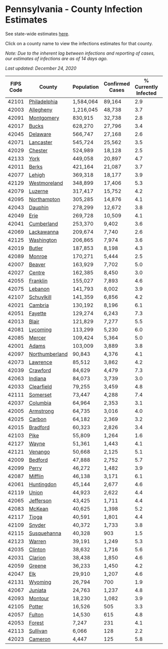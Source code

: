 # Pennsylvania - County Infection Estimates

See state-wide estimates [here](/infections/us-pa).

Click on a county name to view the infections estimates for that county.

*Note: Due to the inherent lag between infections and reporting of cases, our estimates of infections are as of 14 days ago.*

*Last updated: December 24, 2020*

|   FIPS Code |                           County |   Population |   Confirmed Cases |   % Currently Infected |   % Total Infected |
|-------------|----------------------------------|--------------|-------------------|------------------------|--------------------|
|       42101 |     [Philadelphia](philadelphia) |    1,584,064 |            89,164 |                    2.9 |               22.2 |
|       42003 |           [Allegheny](allegheny) |    1,216,045 |            48,738 |                    3.7 |               12.5 |
|       42091 |         [Montgomery](montgomery) |      830,915 |            32,738 |                    2.8 |               14.9 |
|       42017 |                   [Bucks](bucks) |      628,270 |            27,796 |                    3.4 |               16.1 |
|       42045 |             [Delaware](delaware) |      566,747 |            27,168 |                    2.6 |               18.4 |
|       42071 |           [Lancaster](lancaster) |      545,724 |            25,562 |                    3.5 |               16.0 |
|       42029 |               [Chester](chester) |      524,989 |            18,128 |                    2.5 |               11.9 |
|       42133 |                     [York](york) |      449,058 |            20,897 |                    4.7 |               14.5 |
|       42011 |                   [Berks](berks) |      421,164 |            21,087 |                    3.7 |               18.5 |
|       42077 |                 [Lehigh](lehigh) |      369,318 |            18,177 |                    3.9 |               18.9 |
|       42129 |     [Westmoreland](westmoreland) |      348,899 |            17,406 |                    5.3 |               15.2 |
|       42079 |               [Luzerne](luzerne) |      317,417 |            15,752 |                    4.2 |               18.6 |
|       42095 |       [Northampton](northampton) |      305,285 |            14,876 |                    4.1 |               18.3 |
|       42043 |               [Dauphin](dauphin) |      278,299 |            12,672 |                    3.8 |               14.9 |
|       42049 |                     [Erie](erie) |      269,728 |            10,509 |                    4.1 |               11.7 |
|       42041 |         [Cumberland](cumberland) |      253,370 |             9,402 |                    3.6 |               11.8 |
|       42069 |         [Lackawanna](lackawanna) |      209,674 |             7,740 |                    2.6 |               13.5 |
|       42125 |         [Washington](washington) |      206,865 |             7,974 |                    3.6 |               11.6 |
|       42019 |                 [Butler](butler) |      187,853 |             8,198 |                    4.3 |               13.3 |
|       42089 |                 [Monroe](monroe) |      170,271 |             5,444 |                    2.5 |               13.2 |
|       42007 |                 [Beaver](beaver) |      163,929 |             7,702 |                    5.0 |               15.3 |
|       42027 |                 [Centre](centre) |      162,385 |             8,450 |                    3.0 |               15.5 |
|       42055 |             [Franklin](franklin) |      155,027 |             7,893 |                    4.6 |               16.6 |
|       42075 |               [Lebanon](lebanon) |      141,793 |             8,002 |                    3.9 |               19.4 |
|       42107 |         [Schuylkill](schuylkill) |      141,359 |             6,856 |                    4.2 |               15.7 |
|       42021 |               [Cambria](cambria) |      130,192 |             8,196 |                    6.1 |               19.1 |
|       42051 |               [Fayette](fayette) |      129,274 |             6,243 |                    7.3 |               14.3 |
|       42013 |                   [Blair](blair) |      121,829 |             7,277 |                    5.5 |               17.9 |
|       42081 |             [Lycoming](lycoming) |      113,299 |             5,230 |                    6.0 |               13.8 |
|       42085 |                 [Mercer](mercer) |      109,424 |             5,364 |                    5.0 |               15.0 |
|       42001 |                   [Adams](adams) |      103,009 |             3,889 |                    3.8 |               11.7 |
|       42097 | [Northumberland](northumberland) |       90,843 |             4,376 |                    4.1 |               14.8 |
|       42073 |             [Lawrence](lawrence) |       85,512 |             3,862 |                    4.2 |               13.7 |
|       42039 |             [Crawford](crawford) |       84,629 |             4,479 |                    7.3 |               16.0 |
|       42063 |               [Indiana](indiana) |       84,073 |             3,739 |                    3.0 |               13.7 |
|       42033 |         [Clearfield](clearfield) |       79,255 |             3,459 |                    4.8 |               13.2 |
|       42111 |             [Somerset](somerset) |       73,447 |             4,288 |                    7.4 |               17.4 |
|       42037 |             [Columbia](columbia) |       64,964 |             2,353 |                    3.1 |               12.9 |
|       42005 |           [Armstrong](armstrong) |       64,735 |             3,016 |                    4.0 |               13.9 |
|       42025 |                 [Carbon](carbon) |       64,182 |             2,369 |                    3.2 |               12.4 |
|       42015 |             [Bradford](bradford) |       60,323 |             2,826 |                    3.4 |               14.0 |
|       42103 |                     [Pike](pike) |       55,809 |             1,264 |                    1.6 |               10.6 |
|       42127 |                   [Wayne](wayne) |       51,361 |             1,443 |                    4.1 |                9.2 |
|       42121 |               [Venango](venango) |       50,668 |             2,125 |                    5.1 |               12.4 |
|       42009 |               [Bedford](bedford) |       47,888 |             2,752 |                    5.7 |               17.6 |
|       42099 |                   [Perry](perry) |       46,272 |             1,482 |                    3.9 |                9.6 |
|       42087 |               [Mifflin](mifflin) |       46,138 |             3,171 |                    6.1 |               21.0 |
|       42061 |         [Huntingdon](huntingdon) |       45,144 |             2,677 |                    4.6 |               18.5 |
|       42119 |                   [Union](union) |       44,923 |             2,622 |                    4.4 |               17.4 |
|       42065 |           [Jefferson](jefferson) |       43,425 |             1,711 |                    4.4 |               11.8 |
|       42083 |                 [McKean](mckean) |       40,625 |             1,398 |                    5.2 |               10.3 |
|       42117 |                   [Tioga](tioga) |       40,591 |             1,801 |                    4.4 |               13.6 |
|       42109 |                 [Snyder](snyder) |       40,372 |             1,733 |                    3.8 |               13.0 |
|       42115 |       [Susquehanna](susquehanna) |       40,328 |               903 |                    1.5 |                7.8 |
|       42123 |                 [Warren](warren) |       39,191 |             1,249 |                    5.3 |                8.9 |
|       42035 |               [Clinton](clinton) |       38,632 |             1,716 |                    5.6 |               13.2 |
|       42031 |               [Clarion](clarion) |       38,438 |             1,850 |                    4.6 |               14.7 |
|       42059 |                 [Greene](greene) |       36,233 |             1,450 |                    4.2 |               11.9 |
|       42047 |                       [Elk](elk) |       29,910 |             1,207 |                    4.6 |               11.3 |
|       42131 |               [Wyoming](wyoming) |       26,794 |               700 |                    1.9 |                8.1 |
|       42067 |               [Juniata](juniata) |       24,763 |             1,237 |                    4.8 |               16.6 |
|       42093 |               [Montour](montour) |       18,230 |             1,082 |                    3.9 |               20.4 |
|       42105 |                 [Potter](potter) |       16,526 |               505 |                    3.3 |                9.5 |
|       42057 |                 [Fulton](fulton) |       14,530 |               615 |                    4.8 |               13.0 |
|       42053 |                 [Forest](forest) |        7,247 |               231 |                    4.1 |                9.8 |
|       42113 |             [Sullivan](sullivan) |        6,066 |               128 |                    2.2 |                6.5 |
|       42023 |               [Cameron](cameron) |        4,447 |               125 |                    5.8 |                8.3 |